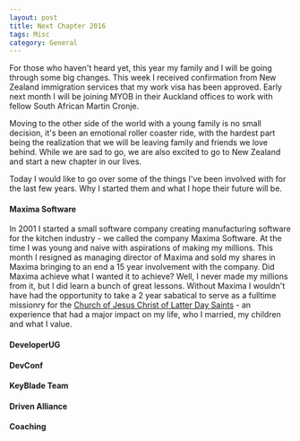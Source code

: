 ```yaml
---
layout: post
title: Next Chapter 2016
tags: Misc
category: General
---
```

For those who haven't heard yet, this year my family and I will be going through some big changes. This week I received confirmation from New Zealand immigration services that my work visa has been approved. Early next month I will be joining MYOB in their Auckland offices to work with fellow South African Martin Cronje.

Moving to the other side of the world with a young family is no small decision, it's been an emotional roller coaster ride, with the hardest part being the realization that we will be leaving family and friends we love behind. While we are sad to go, we are also excited to go to New Zealand and start a new chapter in our lives.

Today I would like to go over some of the things I've been involved with for the last few years. Why I started them and what I hope their future will be.

#### Maxima Software ####

In 2001 I started a small software company creating manufacturing software for the kitchen industry - we called the company Maxima Software. At the time I was young and naive with aspirations of making my millions. This month I resigned as managing director of Maxima and sold my shares in Maxima bringing to an end a 15 year involvement with the company. Did Maxima achieve what I wanted it to achieve? Well, I never made my millions from it, but I did learn a bunch of great lessons. Without Maxima I wouldn't have had the opportunity to take a 2 year sabatical to serve as a fulltime missionry for the [Church of Jesus Christ of Latter Day Saints](https://www.lds.org) - an experience that had a major impact on my life, who I married, my children and what I value.

#### DeveloperUG ####


#### DevConf ####


#### KeyBlade Team ####

#### Driven Alliance ####


#### Coaching ####
